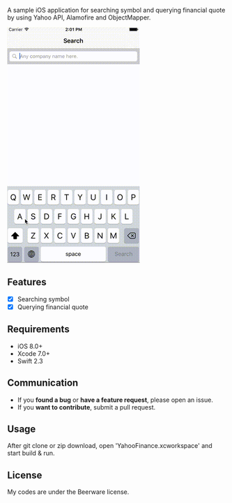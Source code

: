 A sample iOS application for searching symbol and querying financial quote by using Yahoo API, Alamofire and ObjectMapper.

![Demo](https://github.com/yangjehpark/iOS-Swift-Yahoo-Financial-API/blob/master/iOS-Swift-Yahoo-Financial-API.gif)

## Features

- [x] Searching symbol
- [x] Querying financial quote

## Requirements

- iOS 8.0+
- Xcode 7.0+
- Swift 2.3

## Communication

- If you **found a bug** or **have a feature request**, please open an issue.
- If you **want to contribute**, submit a pull request.

## Usage

After git clone or zip download, open 'YahooFinance.xcworkspace' and start build & run.

## License

My codes are under the Beerware license. 